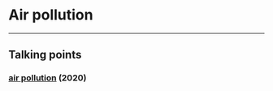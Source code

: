# Air pollution

---

## Talking points

### [air pollution](https://www.digikey.com/en/products/filter/particle-dust-sensors/509) (2020)